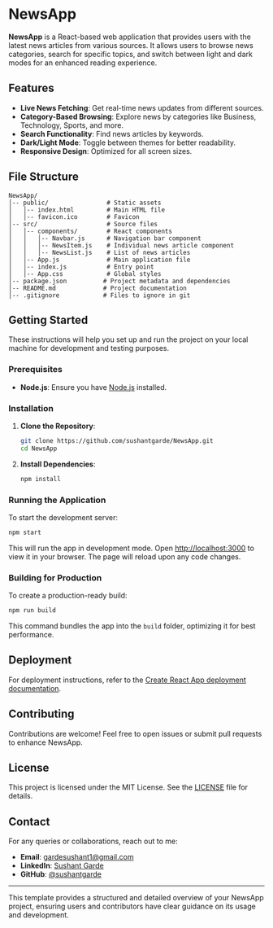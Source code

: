 # NewsApp

**NewsApp** is a React-based web application that provides users with the latest news articles from various sources. It allows users to browse news categories, search for specific topics, and switch between light and dark modes for an enhanced reading experience.

## Features

- **Live News Fetching**: Get real-time news updates from different sources.
- **Category-Based Browsing**: Explore news by categories like Business, Technology, Sports, and more.
- **Search Functionality**: Find news articles by keywords.
- **Dark/Light Mode**: Toggle between themes for better readability.
- **Responsive Design**: Optimized for all screen sizes.

## File Structure

```
NewsApp/
│-- public/                # Static assets
│   │-- index.html         # Main HTML file
│   │-- favicon.ico        # Favicon
│-- src/                   # Source files
│   │-- components/        # React components
│   │   │-- Navbar.js      # Navigation bar component
│   │   │-- NewsItem.js    # Individual news article component
│   │   │-- NewsList.js    # List of news articles
│   │-- App.js             # Main application file
│   │-- index.js           # Entry point
│   │-- App.css            # Global styles
│-- package.json          # Project metadata and dependencies
│-- README.md             # Project documentation
│-- .gitignore            # Files to ignore in git
```

## Getting Started

These instructions will help you set up and run the project on your local machine for development and testing purposes.

### Prerequisites

- **Node.js**: Ensure you have [Node.js](https://nodejs.org/) installed.

### Installation

1. **Clone the Repository**:

   ```bash
   git clone https://github.com/sushantgarde/NewsApp.git
   cd NewsApp
   ```

2. **Install Dependencies**:

   ```bash
   npm install
   ```

### Running the Application

To start the development server:

```bash
npm start
```

This will run the app in development mode. Open [http://localhost:3000](http://localhost:3000) to view it in your browser. The page will reload upon any code changes.

### Building for Production

To create a production-ready build:

```bash
npm run build
```

This command bundles the app into the `build` folder, optimizing it for best performance.

## Deployment

For deployment instructions, refer to the [Create React App deployment documentation](https://facebook.github.io/create-react-app/docs/deployment).

## Contributing

Contributions are welcome! Feel free to open issues or submit pull requests to enhance NewsApp.

## License

This project is licensed under the MIT License. See the [LICENSE](./LICENSE) file for details.

## Contact

For any queries or collaborations, reach out to me:

- **Email**: gardesushant1@gmail.com
- **LinkedIn**: [Sushant Garde](https://www.linkedin.com/in/sushantgarde)
- **GitHub**: [@sushantgarde](https://github.com/sushantgarde)

---

This template provides a structured and detailed overview of your NewsApp project, ensuring users and contributors have clear guidance on its usage and development.
